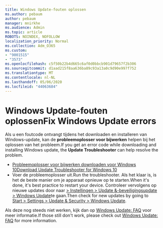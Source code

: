 ```yaml
---
title: Windows Update-fouten oplossen
ms.author: pebaum
author: pebaum
manager: mnirkhe
ms.audience: Admin
ms.topic: article
ROBOTS: NOINDEX, NOFOLLOW
localization_priority: Normal
ms.collection: Adm_O365
ms.custom:
- "9001515"
- "3573"
ms.openlocfilehash: c5f50b22b4d665c6af0d0bbcb901d79657f2b306
ms.sourcegitcommit: d1aad215f8aa636ba89c93a13a0c9d90e997f752
ms.translationtype: MT
ms.contentlocale: nl-NL
ms.lasthandoff: 05/06/2020
ms.locfileid: "44063684"
---
```

# <a name="fix-windows-update-errors"></a><span data-ttu-id="bd10a-102">Windows Update-fouten oplossen</span><span class="sxs-lookup"><span data-stu-id="bd10a-102">Fix Windows Update errors</span></span>

<span data-ttu-id="bd10a-103">Als u een foutcode ontvangt tijdens het downloaden en installeren van Windows-update, kan de **probleemoplosser voor bijwerken** helpen bij het oplossen van het probleem.</span><span class="sxs-lookup"><span data-stu-id="bd10a-103">If you get an error code while downloading and installing Windows update, the **Update Troubleshooter** can help resolve the problem.</span></span>

- [<span data-ttu-id="bd10a-104">Probleemoplosser voor bijwerken downloaden voor Windows 10</span><span class="sxs-lookup"><span data-stu-id="bd10a-104">Download Update Troubleshooter for Windows 10</span></span>](https://support.microsoft.com/help/4027322/windows-update-troubleshooter)
- <span data-ttu-id="bd10a-105">Voer de probleemoplosser uit.</span><span class="sxs-lookup"><span data-stu-id="bd10a-105">Run the troubleshooter.</span></span> <span data-ttu-id="bd10a-106">Als het klaar is, is het de beste manier om je apparaat opnieuw op te starten.</span><span class="sxs-lookup"><span data-stu-id="bd10a-106">When it's done, it's best practice to restart your device.</span></span> <span data-ttu-id="bd10a-107">Controleer vervolgens op nieuwe updates door naar [> Instellingen > Update &-beveiligingsupdate > Windows Update](ms-settings:windowsupdate)te gaan.</span><span class="sxs-lookup"><span data-stu-id="bd10a-107">Then check for new updates by going to [Start > Settings > Update & Security > Windows Update](ms-settings:windowsupdate).</span></span>

<span data-ttu-id="bd10a-108">Als deze nog steeds niet werken, kijk dan op [Windows Update: FAQ](https://support.microsoft.com/help/12373/windows-update-faq) voor meer informatie.</span><span class="sxs-lookup"><span data-stu-id="bd10a-108">If those still don't work, please check out [Windows Update: FAQ](https://support.microsoft.com/help/12373/windows-update-faq) for more information.</span></span>

